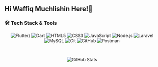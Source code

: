 ## Hi Waffiq Muchlishin Here!👋

<!--
**Wapikkk/Wapikkk** is a ✨ _special_ ✨ repository because its `README.md` (this file) appears on your GitHub profile.

Here are some ideas to get you started:

- 🔭 I’m currently working on ...
- 🌱 I’m currently learning ...
- 👯 I’m looking to collaborate on ...
- 🤔 I’m looking for help with ...
- 💬 Ask me about ...
- 📫 How to reach me: ...
- 😄 Pronouns: ...
- ⚡ Fun fact: ...
-->
### 🛠️ Tech Stack & Tools

<div align="center">
  
![Flutter](https://raw.githubusercontent.com/username_icon_pack/repo-name/main/icons/flutter.svg))
![Dart](https://img.shields.io/badge/-Dart-000000?style=for-the-badge&logo=dart&logoColor=0175C2)
![HTML5](https://img.shields.io/badge/-HTML5-000000?style=for-the-badge&logo=html5&logoColor=E34F26)
![CSS3](https://img.shields.io/badge/-CSS3-000000?style=for-the-badge&logo=css3&logoColor=1572B6)
![JavaScript](https://img.shields.io/badge/-JavaScript-000000?style=for-the-badge&logo=javascript&logoColor=F7DF1E)
![Node.js](https://img.shields.io/badge/-Node.js-000000?style=for-the-badge&logo=nodedotjs&logoColor=339933)
![Laravel](https://img.shields.io/badge/-Laravel-000000?style=for-the-badge&logo=laravel&logoColor=FF2D20)
![MySQL](https://img.shields.io/badge/-MySQL-000000?style=for-the-badge&logo=mysql&logoColor=4479A1)
![Git](https://img.shields.io/badge/-Git-000000?style=for-the-badge&logo=git&logoColor=F05032)
![GitHub](https://img.shields.io/badge/-GitHub-000000?style=for-the-badge&logo=github&logoColor=181717)
![Postman](https://img.shields.io/badge/-Postman-000000?style=for-the-badge&logo=postman&logoColor=FF6C37)

<br>

![GitHub Stats](https://github-readme-stats.vercel.app/api?username=Wapikkk&show_icons=true&theme=dark&hide_border=true)

</div>
